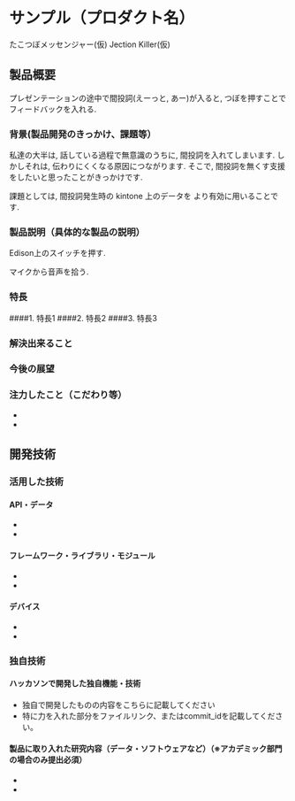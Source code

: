 # サンプル（プロダクト名）
たこつぼメッセンジャー(仮)
Jection Killer(仮)

## 製品概要
プレゼンテーションの途中で間投詞(えーっと, あー)が入ると,
つぼを押すことでフィードバックを入れる. 

### 背景(製品開発のきっかけ、課題等）
私達の大半は, 話している過程で無意識のうちに,
間投詞を入れてしまいます.
しかしそれは, 伝わりにくくなる原因につながります. 
そこで, 間投詞を無くす支援をしたいと思ったことがきっかけです. 

課題としては, 間投詞発生時の
kintone 上のデータを
より有効に用いることです.

### 製品説明（具体的な製品の説明）
Edison上のスイッチを押す.

マイクから音声を拾う.


### 特長
####1. 特長1
####2. 特長2
####3. 特長3

### 解決出来ること
### 今後の展望

### 注力したこと（こだわり等）
* 
* 

## 開発技術

### 活用した技術
#### API・データ
* 
* 

#### フレームワーク・ライブラリ・モジュール
* 
* 

#### デバイス
* 
* 

### 独自技術
#### ハッカソンで開発した独自機能・技術
* 独自で開発したものの内容をこちらに記載してください
* 特に力を入れた部分をファイルリンク、またはcommit_idを記載してください。

#### 製品に取り入れた研究内容（データ・ソフトウェアなど）（※アカデミック部門の場合のみ提出必須）
* 
* 
